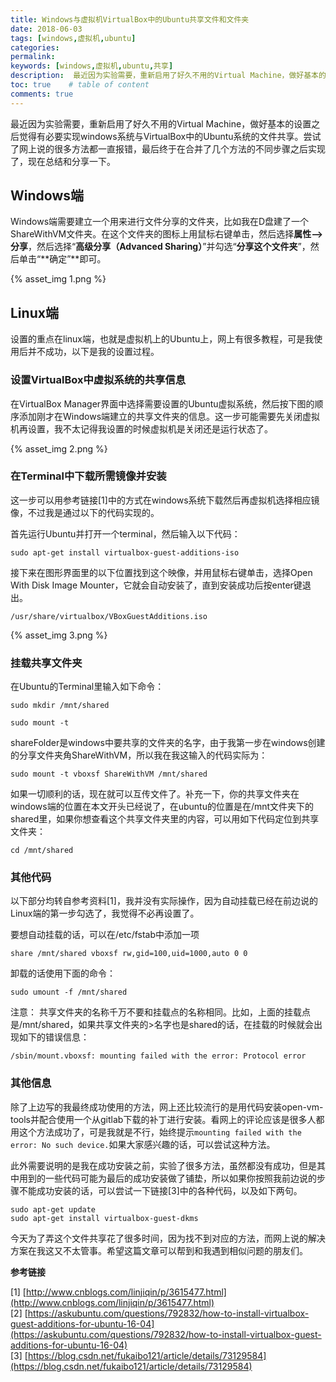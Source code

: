 ```yaml
---
title: Windows与虚拟机VirtualBox中的Ubuntu共享文件和文件夹
date: 2018-06-03
tags: [windows,虚拟机,ubuntu]
categories: 
permalink:
keywords: [windows,虚拟机,ubuntu,共享]
description:  最近因为实验需要，重新启用了好久不用的Virtual Machine，做好基本的设置之后觉得有必要实现windows系统与VirtualBox中的Ubuntu系统的文件共享。尝试了网上说的很多方法都一直报错，最后终于在合并了几个方法的不同步骤之后实现了，现在总结和分享一下。 
toc: true    # table of content
comments: true  
---
```


最近因为实验需要，重新启用了好久不用的Virtual Machine，做好基本的设置之后觉得有必要实现windows系统与VirtualBox中的Ubuntu系统的文件共享。尝试了网上说的很多方法都一直报错，最后终于在合并了几个方法的不同步骤之后实现了，现在总结和分享一下。

## Windows端

Windows端需要建立一个用来进行文件分享的文件夹，比如我在D盘建了一个ShareWithVM文件夹。在这个文件夹的图标上用鼠标右键单击，然后选择**属性–>分享**，然后选择“**高级分享（Advanced Sharing）**”并勾选“**分享这个文件夹**”，然后单击“**确定”**即可。

{% asset_img 1.png %}

## Linux端

设置的重点在linux端，也就是虚拟机上的Ubuntu上，网上有很多教程，可是我使用后并不成功，以下是我的设置过程。

### 设置VirtualBox中虚拟系统的共享信息

在VirtualBox Manager界面中选择需要设置的Ubuntu虚拟系统，然后按下图的顺序添加刚才在Windows端建立的共享文件夹的信息。这一步可能需要先关闭虚拟机再设置，我不太记得我设置的时候虚拟机是关闭还是运行状态了。

{% asset_img 2.png %}

### 在Terminal中下载所需镜像并安装

这一步可以用参考链接[1]中的方式在windows系统下载然后再虚拟机选择相应镜像，不过我是通过以下的代码实现的。

首先运行Ubuntu并打开一个terminal，然后输入以下代码：

```
sudo apt-get install virtualbox-guest-additions-iso

```

接下来在图形界面里的以下位置找到这个映像，并用鼠标右键单击，选择Open With Disk Image Mounter，它就会自动安装了，直到安装成功后按enter键退出。

```
/usr/share/virtualbox/VBoxGuestAdditions.iso
```

{% asset_img 3.png %}


### 挂载共享文件夹

在Ubuntu的Terminal里输入如下命令：

```
sudo mkdir /mnt/shared
```

```
sudo mount -t 
```

shareFolder是windows中要共享的文件夹的名字，由于我第一步在windows创建的分享文件夹角ShareWithVM，所以我在我这输入的代码实际为：

```
sudo mount -t vboxsf ShareWithVM /mnt/shared
```

如果一切顺利的话，现在就可以互传文件了。补充一下，你的共享文件夹在windows端的位置在本文开头已经说了，在ubuntu的位置是在/mnt文件夹下的shared里，如果你想查看这个共享文件夹里的内容，可以用如下代码定位到共享文件夹：

```
cd /mnt/shared
```

### 其他代码

以下部分均转自参考资料[1]，我并没有实际操作，因为自动挂载已经在前边说的Linux端的第一步勾选了，我觉得不必再设置了。

要想自动挂载的话，可以在/etc/fstab中添加一项
```
share /mnt/shared vboxsf rw,gid=100,uid=1000,auto 0 0
```

卸载的话使用下面的命令：
```
sudo umount -f /mnt/shared
```

注意：
共享文件夹的名称千万不要和挂载点的名称相同。比如，上面的挂载点是/mnt/shared，如果共享文件夹的>名字也是shared的话，在挂载的时候就会出现如下的错误信息：
```
/sbin/mount.vboxsf: mounting failed with the error: Protocol error
```

### 其他信息

除了上边写的我最终成功使用的方法，网上还比较流行的是用代码安装open-vm-tools并配合使用一个从gitlab下载的补丁进行安装。看网上的评论应该是很多人都用这个方法成功了，可是我就是不行，始终提示`mounting failed with the error: No such device.`如果大家感兴趣的话，可以尝试这种方法。

此外需要说明的是我在成功安装之前，实验了很多方法，虽然都没有成功，但是其中用到的一些代码可能为最后的成功安装做了铺垫，所以如果你按照我前边说的步骤不能成功安装的话，可以尝试一下链接[3]中的各种代码，以及如下两句。

```
sudo apt-get update
sudo apt-get install virtualbox-guest-dkms 
```
今天为了弄这个文件共享花了很多时间，因为找不到对应的方法，而网上说的解决方案在我这又不太管事。希望这篇文章可以帮到和我遇到相似问题的朋友们。

**参考链接**

[1] [http://www.cnblogs.com/linjiqin/p/3615477.html](http://www.cnblogs.com/linjiqin/p/3615477.html)
[2] [https://askubuntu.com/questions/792832/how-to-install-virtualbox-guest-additions-for-ubuntu-16-04](https://askubuntu.com/questions/792832/how-to-install-virtualbox-guest-additions-for-ubuntu-16-04)
[3] [https://blog.csdn.net/fukaibo121/article/details/73129584](https://blog.csdn.net/fukaibo121/article/details/73129584)
